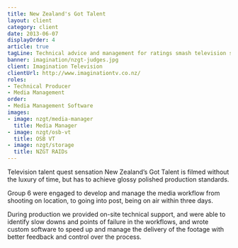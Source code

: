 ```yaml
---
title: New Zealand's Got Talent
layout: client
category: client
date: 2013-06-07
displayOrder: 4
article: true
tagLine: Technical advice and management for ratings smash television show
banner: imagination/nzgt-judges.jpg
client: Imagination Television
clientUrl: http://www.imaginationtv.co.nz/
roles:
- Technical Producer
- Media Management
order:
- Media Management Software
images:
- image: nzgt/media-manager
  title: Media Manager
- image: nzgt/osb-vt
  title: OSB VT
- image: nzgt/storage
  title: NZGT RAIDs
---
```


Television talent quest sensation New Zealand’s Got Talent is filmed without the luxury of time, but has to achieve glossy polished production standards.

Group 6 were engaged to develop and manage the media workflow from shooting on location, to going into post, being on air within three days.

During production we provided on-site technical support, and were able to identify slow downs and points of failure in the workflows, and wrote custom software to speed up and manage the delivery of the footage with better feedback and control over the process.
